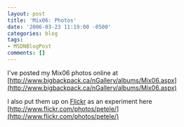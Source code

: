 ```yaml
---
layout: post
title: 'Mix06: Photos'
date: '2006-03-23 11:19:00 -0500'
categories: blog
tags:
- MSDNBlogPost
comments: []
---
```


I've posted my Mix06 photos online at [http://www.bigbackpack.ca/nGallery/albums/Mix06.aspx](http://www.bigbackpack.ca/nGallery/albums/Mix06.aspx)

I also put them up on [Flickr](http://www.flickr.com/) as an experiment here [http://www.flickr.com/photos/petele/](http://www.flickr.com/photos/petele/)